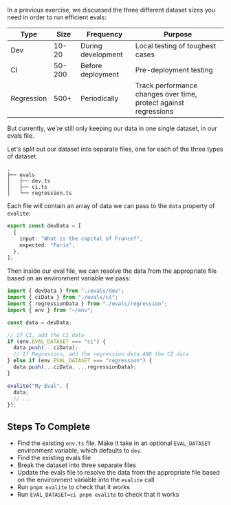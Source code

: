 In a previous exercise, we discussed the three different dataset sizes you need in order to run efficient evals:

| Type       | Size   | Frequency          | Purpose                                                          |
| ---------- | ------ | ------------------ | ---------------------------------------------------------------- |
| Dev        | 10-20  | During development | Local testing of toughest cases                                  |
| CI         | 50-200 | Before deployment  | Pre-deployment testing                                           |
| Regression | 500+   | Periodically       | Track performance changes over time, protect against regressions |

But currently, we're still only keeping our data in one single dataset, in our evals file.

Let's split out our dataset into separate files, one for each of the three types of dataset.

```tree
.
├── evals
│   ├── dev.ts
│   ├── ci.ts
│   └── regression.ts
```

Each file will contain an array of data we can pass to the `data` property of `evalite`:

```ts
export const devData = [
  {
    input: "What is the capital of France?",
    expected: "Paris",
  },
];
```

Then inside our eval file, we can resolve the data from the appropriate file based on an environment variable we pass:

```ts
import { devData } from "./evals/dev";
import { ciData } from "./evals/ci";
import { regressionData } from "./evals/regression";
import { env } from "~/env";

const data = devData;

// If CI, add the CI data
if (env.EVAL_DATASET === "ci") {
  data.push(...ciData);
  // If Regression, add the regression data AND the CI data
} else if (env.EVAL_DATASET === "regression") {
  data.push(...ciData, ...regressionData);
}

evalite("My Eval", {
  data,
  // ...
});
```

## Steps To Complete

- Find the existing `env.ts` file. Make it take in an optional `EVAL_DATASET` environment variable, which defaults to `dev`.
- Find the existing evals file
- Break the dataset into three separate files
- Update the evals file to resolve the data from the appropriate file based on the environment variable into the `evalite` call
- Run `pnpm evalite` to check that it works
- Run `EVAL_DATASET=ci pnpm evalite` to check that it works

